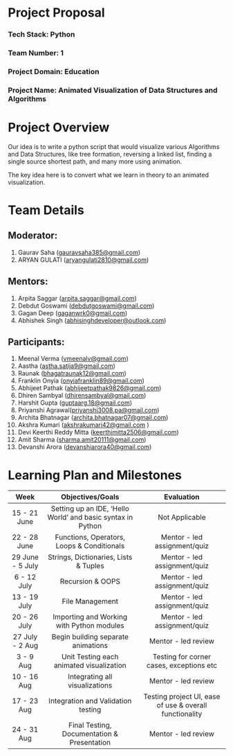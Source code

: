 # Project Proposal

### **Tech Stack: Python**
### **Team Number: 1**
### **Project Domain: Education**
### **Project Name: Animated Visualization of Data Structures and Algorithms**

# Project Overview

Our idea is to write a python script that would visualize various Algorithms and Data  Structures, like tree formation, reversing a linked list, finding a single source shortest path, and many more using animation.

The key idea here is to convert what we learn in theory to an animated visualization.

# Team Details

## Moderator:
1. Gaurav Saha (gauravsaha385@gmail.com)
2. ARYAN GULATI (aryangulati2810@gmail.com)
## Mentors:
1. Arpita Saggar (arpita.saggar@gmail.com)
2. Debdut Goswami (debdutgoswami@gmail.com)
3. Gagan Deep (gaganwrk0@gmail.com)
4. Abhishek Singh (abhisinghdeveloper@outlook.com)
## Participants:
1. Meenal Verma (vmeenalv@gmail.com)    
2. Aastha (astha.satija9@gmail.com)
3. Raunak (bhagatraunak12@gmail.com)
4. Franklin Onyia (onyiafranklin89@gmail.com)
5. Abhijeet Pathak (abhijeetpathak9826@gmail.com)
6. Dhiren Sambyal (dhirensambyal@gmail.com)
7. Harshit Gupta (guptaarg.18@gmail.com)
8. Priyanshi Agrawal(priyanshi3008.pa@gmail.com)
9. Archita Bhatnagar (archita.bhatnagar07@gmail.com)
10. Akshra Kumari (akshrakumari42@gmail.com )
11. Devi Keerthi Reddy Mitta (keerthimitta2506@gmail.com)
12. Amit Sharma (sharma.amit20111@gmail.com)
13. Devanshi Arora (devanshiarora40@gmail.com)

# Learning Plan and Milestones

|       Week       |                       Objectives/Goals                      |                        Evaluation                   | 
|:----------------:|:-----------------------------------------------------------:|:----------------------------------------------------:
|   15 - 21 June   | Setting up an IDE, ‘Hello World’ and basic syntax in Python |                      Not Applicable                 | 
|   22 - 28 June   |          Functions, Operators, Loops & Conditionals         |               Mentor - led assignment/quiz          |
| 29 June - 5 July |            Strings, Dictionaries, Lists & Tuples            |               Mentor - led assignment/quiz          |
|    6 - 12 July   |                       Recursion & OOPS                      |               Mentor - led assignment/quiz          |
|   13 - 19 July   |                       File Management                       |               Mentor - led assignment/quiz          |
|   20 - 26 July   |          Importing and Working with Python modules          |               Mentor - led assignment/quiz          |
|  27 July - 2 Aug |             Begin building  separate animations             |                   Mentor - led review               |
|     3 - 9 Aug    |           Unit Testing each animated visualization          |         Testing for corner cases, exceptions etc    |
|    10 - 16 Aug   |                Integrating all visualizations               |                   Mentor - led review               |
|    17 - 23 Aug   |              Integration and Validation testing             | Testing project UI, ease of use & overall functionality |
|    24 - 31 Aug   |         Final Testing, Documentation & Presentation         |                   Mentor - led review               |    
